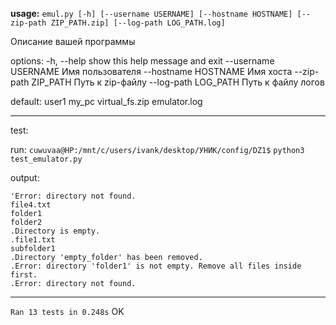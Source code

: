 **usage:**
`emul.py [-h] [--username USERNAME] [--hostname HOSTNAME] [--zip-path ZIP_PATH.zip] [--log-path LOG_PATH.log]`

Описание вашей программы

options:
  -h, --help           show this help message and exit
  --username USERNAME  Имя пользователя
  --hostname HOSTNAME  Имя хоста
  --zip-path ZIP_PATH  Путь к zip-файлу
  --log-path LOG_PATH  Путь к файлу логов

default: user1 my_pc virtual_fs.zip emulator.log

------------------------------------------------------------------------------------------------------------

test:

run: `cuwuvaa@HP:/mnt/c/users/ivank/desktop/УНИК/config/DZ1$`
`python3 test_emulator.py`

output:

```
'Error: directory not found.
file4.txt
folder1
folder2
.Directory is empty.
.file1.txt
subfolder1
.Directory 'empty_folder' has been removed.
.Error: directory 'folder1' is not empty. Remove all files inside first.
.Error: directory not found.
```

----------------------------------------------------------------------
`Ran 13 tests in 0.248s`
OK
